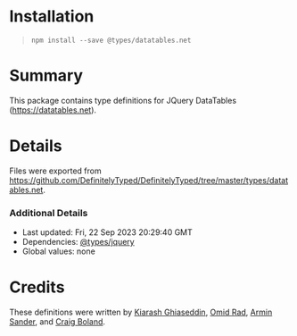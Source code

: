 # Installation
> `npm install --save @types/datatables.net`

# Summary
This package contains type definitions for JQuery DataTables (https://datatables.net).

# Details
Files were exported from https://github.com/DefinitelyTyped/DefinitelyTyped/tree/master/types/datatables.net.

### Additional Details
 * Last updated: Fri, 22 Sep 2023 20:29:40 GMT
 * Dependencies: [@types/jquery](https://npmjs.com/package/@types/jquery)
 * Global values: none

# Credits
These definitions were written by [Kiarash Ghiaseddin](https://github.com/Silver-Connection), [Omid Rad](https://github.com/omidkrad), [Armin Sander](https://github.com/pragmatrix), and [Craig Boland](https://github.com/CNBoland).
